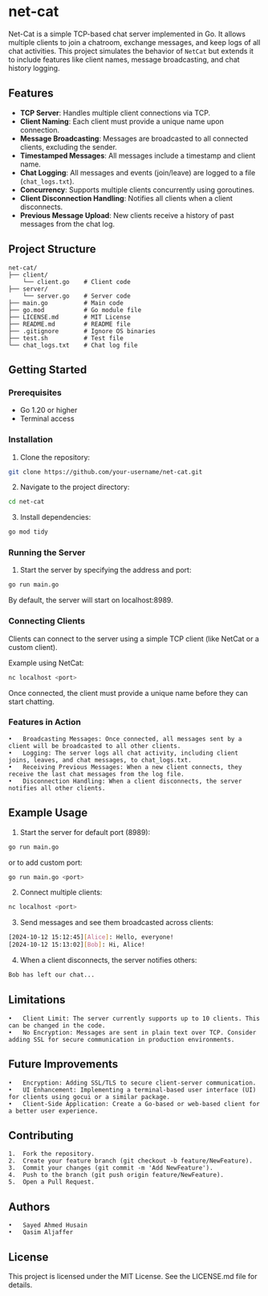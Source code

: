 # net-cat

Net-Cat is a simple TCP-based chat server implemented in Go. It allows multiple clients to join a chatroom, exchange messages, and keep logs of all chat activities. This project simulates the behavior of `NetCat` but extends it to include features like client names, message broadcasting, and chat history logging.

## Features

- **TCP Server**: Handles multiple client connections via TCP.
- **Client Naming**: Each client must provide a unique name upon connection.
- **Message Broadcasting**: Messages are broadcasted to all connected clients, excluding the sender.
- **Timestamped Messages**: All messages include a timestamp and client name.
- **Chat Logging**: All messages and events (join/leave) are logged to a file (`chat_logs.txt`).
- **Concurrency**: Supports multiple clients concurrently using goroutines.
- **Client Disconnection Handling**: Notifies all clients when a client disconnects.
- **Previous Message Upload**: New clients receive a history of past messages from the chat log.

## Project Structure
```t
net-cat/
├── client/
    └── client.go    # Client code
├── server/
    └── server.go    # Server code
├── main.go          # Main code
├── go.mod           # Go module file
├── LICENSE.md       # MIT License 
├── README.md        # README file
├── .gitignore       # Ignore OS binaries 
├── test.sh          # Test file
└── chat_logs.txt    # Chat log file
```
## Getting Started

### Prerequisites

- Go 1.20 or higher
- Terminal access

### Installation

1. Clone the repository:
```bash
git clone https://github.com/your-username/net-cat.git
```

2.	Navigate to the project directory:
```bash
cd net-cat
```


3.	Install dependencies:
```bash
go mod tidy
```


### Running the Server

1.	Start the server by specifying the address and port:
```bash
go run main.go
```
By default, the server will start on localhost:8989.

### Connecting Clients

Clients can connect to the server using a simple TCP client (like NetCat or a custom client).

Example using NetCat:
```bash
nc localhost <port>
```
Once connected, the client must provide a unique name before they can start chatting.

### Features in Action

	•	Broadcasting Messages: Once connected, all messages sent by a client will be broadcasted to all other clients.
	•	Logging: The server logs all chat activity, including client joins, leaves, and chat messages, to chat_logs.txt.
	•	Receiving Previous Messages: When a new client connects, they receive the last chat messages from the log file.
	•	Disconnection Handling: When a client disconnects, the server notifies all other clients.

## Example Usage

1.	Start the server for default port (8989):
```bash
go run main.go
```
or to add custom port:
```bash
go run main.go <port>
```

2.	Connect multiple clients:
```bash
nc localhost <port>
```

3.	Send messages and see them broadcasted across clients:
```bash
[2024-10-12 15:12:45][Alice]: Hello, everyone!
[2024-10-12 15:13:02][Bob]: Hi, Alice!
```

4.	When a client disconnects, the server notifies others:
```bash
Bob has left our chat...
```

## Limitations

	•	Client Limit: The server currently supports up to 10 clients. This can be changed in the code.
	•	No Encryption: Messages are sent in plain text over TCP. Consider adding SSL for secure communication in production environments.

## Future Improvements

	•	Encryption: Adding SSL/TLS to secure client-server communication.
	•	UI Enhancement: Implementing a terminal-based user interface (UI) for clients using gocui or a similar package.
	•	Client-Side Application: Create a Go-based or web-based client for a better user experience.

## Contributing

	1.	Fork the repository.
	2.	Create your feature branch (git checkout -b feature/NewFeature).
	3.	Commit your changes (git commit -m 'Add NewFeature').
	4.	Push to the branch (git push origin feature/NewFeature).
	5.	Open a Pull Request.

## Authors

	•	Sayed Ahmed Husain
	•	Qasim Aljaffer

## License

This project is licensed under the MIT License. See the LICENSE.md file for details.